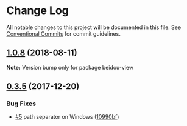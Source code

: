 # Change Log

All notable changes to this project will be documented in this file.
See [Conventional Commits](https://conventionalcommits.org) for commit guidelines.

<a name="1.0.8"></a>
## [1.0.8](https://github.com/alibaba/beidou/tree/master/packages/beidou-view/compare/v1.0.7...v1.0.8) (2018-08-11)




**Note:** Version bump only for package beidou-view

<a name="0.3.5"></a>

## [0.3.5](https://github.com/alibaba/beidou/tree/master/packages/beidou-view-react/compare/v0.3.4...v0.3.5) (2017-12-20)

### Bug Fixes

* [#5](https://github.com/alibaba/beidou/tree/master/packages/beidou-view-react/issues/5) path separator on Windows ([10990bf](https://github.com/alibaba/beidou/tree/master/packages/beidou-view-react/commit/10990bf))
